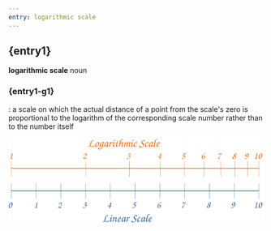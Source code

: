 ```yaml
---
entry: logarithmic scale
---
```

<!-- @import "../theme/text.less" -->

<div class="container">

## {entry1}

**logarithmic scale** noun

### {entry1-g1}

: a scale on which the actual distance of a point from the scale's zero is proportional to the logarithm of the corresponding scale number rather than to the number itself

![alt text](img/logarithmic-scale.svg)

</div>
